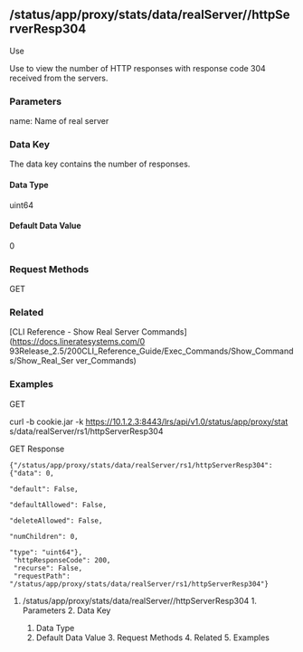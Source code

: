 ## /status/app/proxy/stats/data/realServer/<name>/httpServerResp304

Use

Use to view the number of HTTP responses with response code 304 received from
the servers.

### Parameters

name: Name of real server

### Data Key

The data key contains the number of responses.

#### Data Type

uint64

#### Default Data Value

0

### Request Methods

GET

### Related

[CLI Reference - Show Real Server Commands](https://docs.lineratesystems.com/0
93Release_2.5/200CLI_Reference_Guide/Exec_Commands/Show_Commands/Show_Real_Ser
ver_Commands)

### Examples

GET

curl -b cookie.jar -k https://10.1.2.3:8443/lrs/api/v1.0/status/app/proxy/stat
s/data/realServer/rs1/httpServerResp304

GET Response

    
    {"/status/app/proxy/stats/data/realServer/rs1/httpServerResp304": {"data": 0,
                                                                             "default": False,
                                                                             "defaultAllowed": False,
                                                                             "deleteAllowed": False,
                                                                             "numChildren": 0,
                                                                             "type": "uint64"},
     "httpResponseCode": 200,
     "recurse": False,
     "requestPath": "/status/app/proxy/stats/data/realServer/rs1/httpServerResp304"}
    

  1. /status/app/proxy/stats/data/realServer/<name>/httpServerResp304
    1. Parameters
    2. Data Key
      1. Data Type
      2. Default Data Value
    3. Request Methods
    4. Related
    5. Examples

